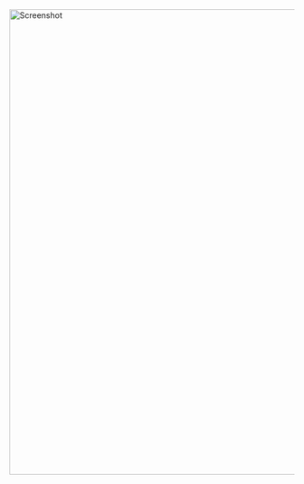 <img width="823" alt="Screenshot " src="https://github.com/user-attachments/assets/959c9236-363b-4edf-92bd-5c54c585cbba">

